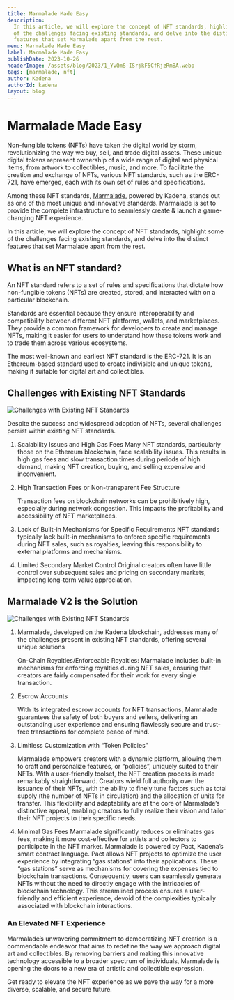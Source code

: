 ```yaml
---
title: Marmalade Made Easy
description:
  In this article, we will explore the concept of NFT standards, highlight some
  of the challenges facing existing standards, and delve into the distinct
  features that set Marmalade apart from the rest.
menu: Marmalade Made Easy
label: Marmalade Made Easy
publishDate: 2023-10-26
headerImage: /assets/blog/2023/1_YvQmS-ISrjkF5CfRjzRm8A.webp
tags: [marmalade, nft]
author: Kadena
authorId: kadena
layout: blog
---
```


# Marmalade Made Easy

Non-fungible tokens (NFTs) have taken the digital world by storm,
revolutionizing the way we buy, sell, and trade digital assets. These unique
digital tokens represent ownership of a wide range of digital and physical
items, from artwork to collectibles, music, and more. To facilitate the creation
and exchange of NFTs, various NFT standards, such as the ERC-721, have emerged,
each with its own set of rules and specifications.

Among these NFT standards, [Marmalade](https://github.com/kadena-io/marmalade),
powered by Kadena, stands out as one of the most unique and innovative
standards. Marmalade is set to provide the complete infrastructure to seamlessly
create & launch a game-changing NFT experience.

In this article, we will explore the concept of NFT standards, highlight some of
the challenges facing existing standards, and delve into the distinct features
that set Marmalade apart from the rest.

## What is an NFT standard?

An NFT standard refers to a set of rules and specifications that dictate how
non-fungible tokens (NFTs) are created, stored, and interacted with on a
particular blockchain.

Standards are essential because they ensure interoperability and compatibility
between different NFT platforms, wallets, and marketplaces. They provide a
common framework for developers to create and manage NFTs, making it easier for
users to understand how these tokens work and to trade them across various
ecosystems.

The most well-known and earliest NFT standard is the ERC-721. It is an
Ethereum-based standard used to create indivisible and unique tokens, making it
suitable for digital art and collectibles.

## Challenges with Existing NFT Standards

![Challenges with Existing NFT Standards](/assets/blog/2023/1_q1leW8rcg5ayTYWgwvh_zw.webp)

Despite the success and widespread adoption of NFTs, several challenges persist
within existing NFT standards.

1. Scalability Issues and High Gas Fees Many NFT standards, particularly those
   on the Ethereum blockchain, face scalability issues. This results in high gas
   fees and slow transaction times during periods of high demand, making NFT
   creation, buying, and selling expensive and inconvenient.

2. High Transaction Fees or Non-transparent Fee Structure

   Transaction fees on blockchain networks can be prohibitively high, especially
   during network congestion. This impacts the profitability and accessibility
   of NFT marketplaces.

3. Lack of Built-in Mechanisms for Specific Requirements NFT standards typically
   lack built-in mechanisms to enforce specific requirements during NFT sales,
   such as royalties, leaving this responsibility to external platforms and
   mechanisms.

4. Limited Secondary Market Control Original creators often have little control
   over subsequent sales and pricing on secondary markets, impacting long-term
   value appreciation.

## Marmalade V2 is the Solution

![Challenges with Existing NFT Standards](/assets/blog/2023/1_dT9Mzuz81Rgl-ci_JHkj-Q.webp)

1. Marmalade, developed on the Kadena blockchain, addresses many of the
   challenges present in existing NFT standards, offering several unique
   solutions

   On-Chain Royalties/Enforceable Royalties: Marmalade includes built-in
   mechanisms for enforcing royalties during NFT sales, ensuring that creators
   are fairly compensated for their work for every single transaction.

2. Escrow Accounts

   With its integrated escrow accounts for NFT transactions, Marmalade
   guarantees the safety of both buyers and sellers, delivering an outstanding
   user experience and ensuring flawlessly secure and trust-free transactions
   for complete peace of mind.

3. Limitless Customization with “Token Policies”

   Marmalade empowers creators with a dynamic platform, allowing them to craft
   and personalize features, or “policies”, uniquely suited to their NFTs. With
   a user-friendly toolset, the NFT creation process is made remarkably
   straightforward. Creators wield full authority over the issuance of their
   NFTs, with the ability to finely tune factors such as total supply (the
   number of NFTs in circulation) and the allocation of units for transfer. This
   flexibility and adaptability are at the core of Marmalade’s distinctive
   appeal, enabling creators to fully realize their vision and tailor their NFT
   projects to their specific needs.

4. Minimal Gas Fees Marmalade significantly reduces or eliminates gas fees,
   making it more cost-effective for artists and collectors to participate in
   the NFT market. Marmalade is powered by Pact, Kadena’s smart contract
   language. Pact allows NFT projects to optimize the user experience by
   integrating “gas stations” into their applications. These “gas stations”
   serve as mechanisms for covering the expenses tied to blockchain
   transactions. Consequently, users can seamlessly generate NFTs without the
   need to directly engage with the intricacies of blockchain technology. This
   streamlined process ensures a user-friendly and efficient experience, devoid
   of the complexities typically associated with blockchain interactions.

### An Elevated NFT Experience

Marmalade’s unwavering commitment to democratizing NFT creation is a commendable
endeavor that aims to redefine the way we approach digital art and collectibles.
By removing barriers and making this innovative technology accessible to a
broader spectrum of individuals, Marmalade is opening the doors to a new era of
artistic and collectible expression.

Get ready to elevate the NFT experience as we pave the way for a more diverse,
scalable, and secure future.
